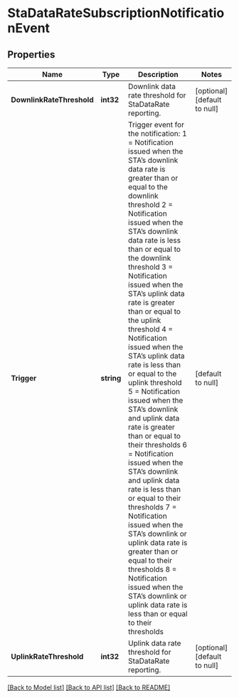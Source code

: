 # StaDataRateSubscriptionNotificationEvent

## Properties
Name | Type | Description | Notes
------------ | ------------- | ------------- | -------------
**DownlinkRateThreshold** | **int32** | Downlink data rate threshold for StaDataRate reporting.   | [optional] [default to null]
**Trigger** | **string** | Trigger event for the notification: 1 &#x3D; Notification issued when the STA’s downlink data rate is greater than or equal to the downlink threshold 2 &#x3D; Notification issued when the STA’s downlink data rate is less than or equal to the downlink threshold 3 &#x3D; Notification issued when the STA’s uplink data rate is greater than or equal to the uplink threshold 4 &#x3D; Notification issued when the STA’s uplink data rate is less than or equal to the uplink threshold 5 &#x3D; Notification issued when the STA’s downlink and uplink data rate is greater than or equal to their thresholds 6 &#x3D; Notification issued when the STA’s downlink and uplink data rate is less than or equal to their thresholds 7 &#x3D; Notification issued when the STA’s downlink or uplink data rate is greater than or equal to their thresholds 8 &#x3D; Notification issued when the STA’s downlink or uplink data rate is less than or equal to their thresholds | [default to null]
**UplinkRateThreshold** | **int32** | Uplink data rate threshold for StaDataRate reporting.   | [optional] [default to null]

[[Back to Model list]](../README.md#documentation-for-models) [[Back to API list]](../README.md#documentation-for-api-endpoints) [[Back to README]](../README.md)


